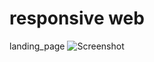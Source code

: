 # responsive web
landing_page
![Screenshot](https://1drv.ms/u/s!Aho411jl0-Xki2xuZO4Q7WSSUrj7?e=4CnNOb)
